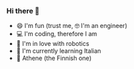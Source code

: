 ### Hi there 👋

- 😄 I'm fun (trust me, 🤓 I'm an engineer)
- 💻 I'm coding, therefore I am
- 🤖 I'm in love with robotics
- 🍕 I'm currently learning Italian
- 💚 Athene (the Finnish one)


<!--
**majorgabor/majorgabor** is a ✨ _special_ ✨ repository because its `README.md` (this file) appears on your GitHub profile.

Here are some ideas to get you started:

- 🔭 I’m currently working on ...
- 🌱 I’m currently learning ...
- 👯 I’m looking to collaborate on ...
- 🤔 I’m looking for help with ...
- 💬 Ask me about ...
- 📫 How to reach me: ...
- 😄 Pronouns: ...
- ⚡ Fun fact: ...
-->
